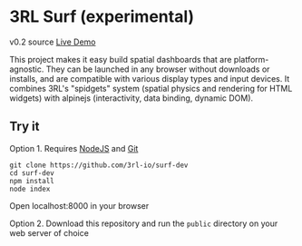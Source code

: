 # 3RL Surf (experimental)

v0.2 source
[Live Demo](https://3rl.io/surf)

This project makes it easy build spatial dashboards that are platform-agnostic. They can be launched in any browser without downloads or installs, and are compatible with various display types and input devices. It combines 3RL's "spidgets" system (spatial physics and rendering for HTML widgets) with alpinejs (interactivity, data binding, dynamic DOM).


## Try it

Option 1. Requires [NodeJS](https://nodejs.org/en/) and [Git](https://git-scm.com/)

```
git clone https://github.com/3rl-io/surf-dev
cd surf-dev
npm install
node index
```
Open localhost:8000 in your browser

Option 2. Download this repository and run the `public` directory on your web server of choice
